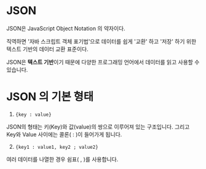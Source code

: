 # JSON
JSON은 JavaScript Object Notation 의 약자이다.

직역하면 '자바 스크립트 객체 표기법'으로 데이터를 쉽게 '교환' 하고 '저장' 하기 위한 텍스트 기반의 데이터 교환 표준이다.

JSON은 **텍스트 기반**이기 때문에 다양한 프로그래밍 언어에서 데이터를 읽고 사용할 수 있습니다.

# JSON 의 기본 형태

 1. ``` {key : value} ```

JSON의 형태는 키(Key)와 값(value)의 쌍으로 이루어져 있는 구조입니다. 그리고 Key와 Value 사이에는 콜론( : )이 들어가게 됩니다.

2. ```{key1 : value1, key2 ; value2}```

여러 데이터를 나열한 경우 쉼표( , )를 사용합니다.